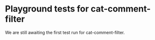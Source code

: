 # Playground tests for cat-comment-filter
We are still awaiting the first test run for cat-comment-filter.
